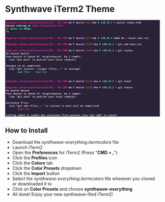 # Synthwave iTerm2 Theme

![iTerm2 Theme Screenshot](../assets/iTerm2-screenshot.png)

## How to Install

- Download the _synthwave-everything.itermcolors_ file
- Launch iTerm2
- Open the **Preferences** for iTerm2 (Press "**CMD + ,**")
- Click the **Profiles** icon
- Click the **Colors** tab
- Click the **Color Presets** dropdown
- Click the **Import** button
- Select the _synthwave-everything.itermcolors_ file wherever you cloned or downloaded it to
- Click on **Color Presets** and choose **synthwave-everything**
- All done! Enjoy your new synthwave-ified iTerm2!
